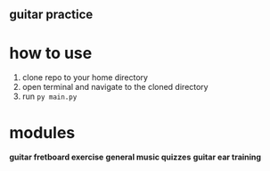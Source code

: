 ## guitar practice

# how to use

1. clone repo to your home directory
2. open terminal and navigate to the cloned directory
3. run `py main.py`

# modules

**guitar fretboard exercise**
**general music quizzes**
**guitar ear training**
